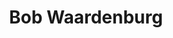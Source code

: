 ---
category: residents
layout: post
title: Bob Waardenburg
profession: fine arts
website: www.bobwaardenburg.com
website2: www.wemakecarpets.nl
image:
  - /images/residents/bobwaardenburg_01.png
  - /images/residents/bobwaardenburg_02.png
  - /images/residents/bobwaardenburg_03.png
---